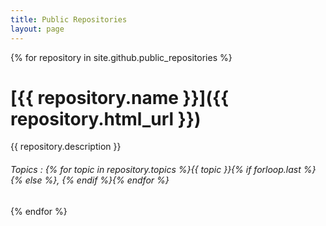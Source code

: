 ```yaml
---
title: Public Repositories
layout: page
---
```


{% for repository in site.github.public_repositories %}
# [{{ repository.name }}]({{ repository.html_url }}) 
{{ repository.description }}
###### Topics : {% for topic in repository.topics %}{{ topic }}{% if forloop.last %}{% else %}, {% endif %}{% endfor %}
{% endfor %}